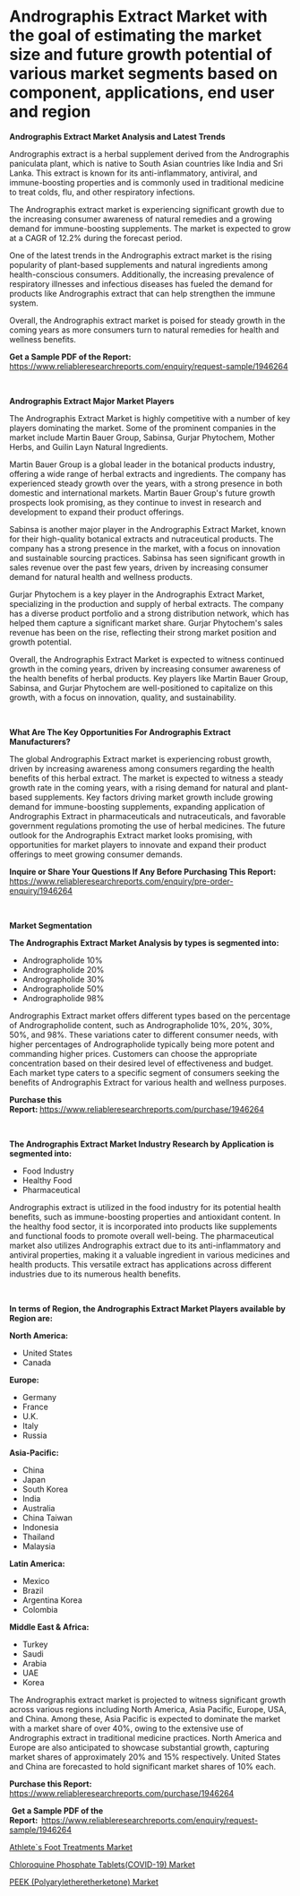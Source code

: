 <p><h1>Andrographis Extract Market with the goal of estimating the market size and future growth potential of various market segments based on component, applications, end user and region</h1></p><p><strong>Andrographis Extract Market Analysis and Latest Trends</strong></p>
<p><p>Andrographis extract is a herbal supplement derived from the Andrographis paniculata plant, which is native to South Asian countries like India and Sri Lanka. This extract is known for its anti-inflammatory, antiviral, and immune-boosting properties and is commonly used in traditional medicine to treat colds, flu, and other respiratory infections.</p><p>The Andrographis extract market is experiencing significant growth due to the increasing consumer awareness of natural remedies and a growing demand for immune-boosting supplements. The market is expected to grow at a CAGR of 12.2% during the forecast period.</p><p>One of the latest trends in the Andrographis extract market is the rising popularity of plant-based supplements and natural ingredients among health-conscious consumers. Additionally, the increasing prevalence of respiratory illnesses and infectious diseases has fueled the demand for products like Andrographis extract that can help strengthen the immune system.</p><p>Overall, the Andrographis extract market is poised for steady growth in the coming years as more consumers turn to natural remedies for health and wellness benefits.</p></p>
<p><strong>Get a Sample PDF of the Report:&nbsp;</strong> <a href="https://www.reliableresearchreports.com/enquiry/request-sample/1946264">https://www.reliableresearchreports.com/enquiry/request-sample/1946264</a></p>
<p>&nbsp;</p>
<p><strong>Andrographis Extract Major Market Players</strong></p>
<p><p>The Andrographis Extract Market is highly competitive with a number of key players dominating the market. Some of the prominent companies in the market include Martin Bauer Group, Sabinsa, Gurjar Phytochem, Mother Herbs, and Guilin Layn Natural Ingredients.</p><p>Martin Bauer Group is a global leader in the botanical products industry, offering a wide range of herbal extracts and ingredients. The company has experienced steady growth over the years, with a strong presence in both domestic and international markets. Martin Bauer Group's future growth prospects look promising, as they continue to invest in research and development to expand their product offerings.</p><p>Sabinsa is another major player in the Andrographis Extract Market, known for their high-quality botanical extracts and nutraceutical products. The company has a strong presence in the market, with a focus on innovation and sustainable sourcing practices. Sabinsa has seen significant growth in sales revenue over the past few years, driven by increasing consumer demand for natural health and wellness products.</p><p>Gurjar Phytochem is a key player in the Andrographis Extract Market, specializing in the production and supply of herbal extracts. The company has a diverse product portfolio and a strong distribution network, which has helped them capture a significant market share. Gurjar Phytochem's sales revenue has been on the rise, reflecting their strong market position and growth potential.</p><p>Overall, the Andrographis Extract Market is expected to witness continued growth in the coming years, driven by increasing consumer awareness of the health benefits of herbal products. Key players like Martin Bauer Group, Sabinsa, and Gurjar Phytochem are well-positioned to capitalize on this growth, with a focus on innovation, quality, and sustainability.</p></p>
<p>&nbsp;</p>
<p><strong>What Are The Key Opportunities For Andrographis Extract Manufacturers?</strong></p>
<p><p>The global Andrographis Extract market is experiencing robust growth, driven by increasing awareness among consumers regarding the health benefits of this herbal extract. The market is expected to witness a steady growth rate in the coming years, with a rising demand for natural and plant-based supplements. Key factors driving market growth include growing demand for immune-boosting supplements, expanding application of Andrographis Extract in pharmaceuticals and nutraceuticals, and favorable government regulations promoting the use of herbal medicines. The future outlook for the Andrographis Extract market looks promising, with opportunities for market players to innovate and expand their product offerings to meet growing consumer demands.</p></p>
<p><strong>Inquire or Share Your Questions If Any Before Purchasing This Report:</strong> <a href="https://www.reliableresearchreports.com/enquiry/pre-order-enquiry/1946264">https://www.reliableresearchreports.com/enquiry/pre-order-enquiry/1946264</a></p>
<p>&nbsp;</p>
<p><strong>Market Segmentation</strong></p>
<p><strong>The Andrographis Extract Market Analysis by types is segmented into:</strong></p>
<p><ul><li>Andrographolide 10%</li><li>Andrographolide 20%</li><li>Andrographolide 30%</li><li>Andrographolide 50%</li><li>Andrographolide 98%</li></ul></p>
<p><p>Andrographis Extract market offers different types based on the percentage of Andrographolide content, such as Andrographolide 10%, 20%, 30%, 50%, and 98%. These variations cater to different consumer needs, with higher percentages of Andrographolide typically being more potent and commanding higher prices. Customers can choose the appropriate concentration based on their desired level of effectiveness and budget. Each market type caters to a specific segment of consumers seeking the benefits of Andrographis Extract for various health and wellness purposes.</p></p>
<p><strong>Purchase this Report:&nbsp;</strong><a href="https://www.reliableresearchreports.com/purchase/1946264">https://www.reliableresearchreports.com/purchase/1946264</a></p>
<p>&nbsp;</p>
<p><strong>The Andrographis Extract Market Industry Research by Application is segmented into:</strong></p>
<p><ul><li>Food Industry</li><li>Healthy Food</li><li>Pharmaceutical</li></ul></p>
<p><p>Andrographis extract is utilized in the food industry for its potential health benefits, such as immune-boosting properties and antioxidant content. In the healthy food sector, it is incorporated into products like supplements and functional foods to promote overall well-being. The pharmaceutical market also utilizes Andrographis extract due to its anti-inflammatory and antiviral properties, making it a valuable ingredient in various medicines and health products. This versatile extract has applications across different industries due to its numerous health benefits.</p></p>
<p>&nbsp;</p>
<p><strong>In terms of Region, the Andrographis Extract Market Players available by Region are:</strong></p>
<p>
    <p> <strong> North America: </strong>
        <ul>
            <li>United States</li>
            <li>Canada</li>
        </ul>
        </p> 
    <p> <strong> Europe: </strong>
        <ul>
            <li>Germany</li>
            <li>France</li>
            <li>U.K.</li>
            <li>Italy</li>
            <li>Russia</li>
        </ul>
        </p> 
    <p> <strong> Asia-Pacific: </strong>
        <ul>
            <li>China</li>
            <li>Japan</li>
            <li>South Korea</li>
            <li>India</li>
            <li>Australia</li>
            <li>China Taiwan</li>
            <li>Indonesia</li>
            <li>Thailand</li>
            <li>Malaysia</li>
        </ul>
        </p> 
    <p> <strong> Latin America: </strong>
        <ul>
            <li>Mexico</li>
            <li>Brazil</li>
            <li>Argentina Korea</li>
            <li>Colombia</li>
        </ul>
        </p> 
    <p> <strong> Middle East & Africa: </strong>
        <ul>
            <li>Turkey</li>
            <li>Saudi</li>
            <li>Arabia</li>
            <li>UAE</li>
            <li>Korea</li>
        </ul>
    </p>
    </p>
<p><p>The Andrographis extract market is projected to witness significant growth across various regions including North America, Asia Pacific, Europe, USA, and China. Among these, Asia Pacific is expected to dominate the market with a market share of over 40%, owing to the extensive use of Andrographis extract in traditional medicine practices. North America and Europe are also anticipated to showcase substantial growth, capturing market shares of approximately 20% and 15% respectively. United States and China are forecasted to hold significant market shares of 10% each.</p></p>
<p><strong>Purchase this Report: </strong><a href="https://www.reliableresearchreports.com/purchase/1946264">https://www.reliableresearchreports.com/purchase/1946264</a></p>
<p>&nbsp;<strong>Get a Sample PDF of the Report:&nbsp;&nbsp;</strong><a href="https://www.reliableresearchreports.com/enquiry/request-sample/1946264">https://www.reliableresearchreports.com/enquiry/request-sample/1946264</a></p>
<p><strong></strong></p>
<p><p><a href="https://view.publitas.com/reportprime-1/athletes-foot-treatments-market-share-market-new-trends-analysis-report-by-type-by-application-by-end-use-by-region-and-segment-forecasts-2023-2030/">Athlete`s Foot Treatments Market</a></p><p><a href="https://view.publitas.com/reportprime-1/chloroquine-phosphate-tablets-covid-19-market-size-focuses-on-market-dynamics-in-depth-analysis-and-future-projections-of-its-market-forecasted-for-period-from-2023-to-2030/">Chloroquine Phosphate Tablets(COVID-19) Market</a></p><p><a href="https://view.publitas.com/reportprime-1/decoding-the-peek-polyaryletheretherketone-market-a-deep-dive-into-the-latest-market-trends-market-segmentation-and-competitive-analysis/">PEEK (Polyaryletheretherketone) Market</a></p></p>